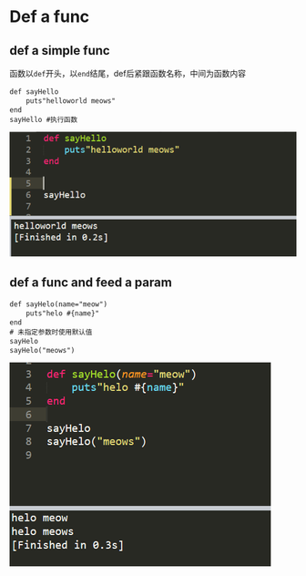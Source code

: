 # Def a func

## def a simple func

函数以`def`开头，以`end`结尾，def后紧跟函数名称，中间为函数内容

```text
def sayHello
	puts"helloworld meows"
end
sayHello #执行函数
```

![def a simple func](../.gitbook/assets/image%20%2884%29.png)

## def a func and feed a param

```text
def sayHelo(name="meow")
	puts"helo #{name}"
end
# 未指定参数时使用默认值
sayHelo
sayHelo("meows")
```

![](../.gitbook/assets/image%20%288%29.png)

